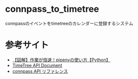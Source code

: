 # connpass_to_timetree
connpassのイベントをtimetreeのカレンダーに登録するシステム


# 参考サイト
- [【図解】作業が倍速！pipenvの使い方【Python】](https://zenn.dev/nekoallergy/articles/py-env-pipenv01)
- [TimeTree API Document](https://developers.timetreeapp.com/ja/docs/api/calendar-app)
- [connpass API リファレンス](https://connpass.com/about/api/)